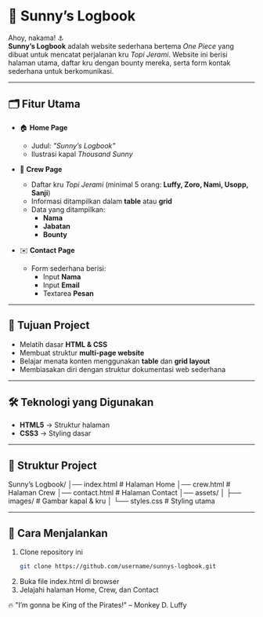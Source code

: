 # 🌊 Sunny’s Logbook  

Ahoy, nakama! ⚓  
**Sunny’s Logbook** adalah website sederhana bertema *One Piece* yang dibuat untuk mencatat perjalanan kru *Topi Jerami*. Website ini berisi halaman utama, daftar kru dengan bounty mereka, serta form kontak sederhana untuk berkomunikasi.  

---

## 🗂️ Fitur Utama  
- 🏠 **Home Page**  
  - Judul: *"Sunny’s Logbook"*  
  - Ilustrasi kapal *Thousand Sunny*  

- 👥 **Crew Page**  
  - Daftar kru *Topi Jerami* (minimal 5 orang: **Luffy, Zoro, Nami, Usopp, Sanji**)  
  - Informasi ditampilkan dalam **table** atau **grid**  
  - Data yang ditampilkan:  
    - **Nama**  
    - **Jabatan**  
    - **Bounty**  

- ✉️ **Contact Page**  
  - Form sederhana berisi:  
    - Input **Nama**  
    - Input **Email**  
    - Textarea **Pesan**  

---

## 🎯 Tujuan Project  
- Melatih dasar **HTML & CSS**  
- Membuat struktur **multi-page website**  
- Belajar menata konten menggunakan **table** dan **grid layout**  
- Membiasakan diri dengan struktur dokumentasi web sederhana  

---

## 🛠️ Teknologi yang Digunakan  
- **HTML5** → Struktur halaman  
- **CSS3** → Styling dasar  

---

## 📂 Struktur Project  

Sunny’s Logbook/
│── index.html # Halaman Home
│── crew.html # Halaman Crew
│── contact.html # Halaman Contact
│── assets/
│ ├── images/ # Gambar kapal & kru
│ └── styles.css # Styling utama


---

## 🚀 Cara Menjalankan  
1. Clone repository ini  
   ```bash
   git clone https://github.com/username/sunnys-logbook.git
2.	Buka file index.html di browser
3.	Jelajahi halaman Home, Crew, dan Contact

🔥 "I’m gonna be King of the Pirates!" – Monkey D. Luffy